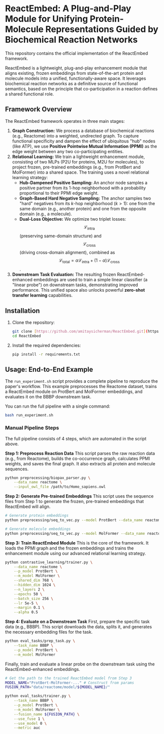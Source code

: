 # ReactEmbed: A Plug-and-Play Module for Unifying Protein-Molecule Representations Guided by Biochemical Reaction Networks

This repository contains the official implementation of the ReactEmbed framework.

ReactEmbed is a lightweight, plug-and-play enhancement module that aligns existing, frozen embeddings from state-of-the-art protein and molecule models into a unified, functionally-aware space. It leverages biochemical reaction networks as a definitive source of functional semantics, based on the principle that co-participation in a reaction defines a shared functional role.

## Framework Overview

The ReactEmbed framework operates in three main stages:

1.  **Graph Construction:** We process a database of biochemical reactions (e.g., Reactome) into a weighted, undirected graph. To capture functional specificity and dampen the effect of ubiquitous "hub" nodes (like ATP), we use **Positive Pointwise Mutual Information (PPMI)** as the edge weight between any two co-participating entities.
2.  **Relational Learning:** We train a lightweight enhancement module, consisting of two MLPs (P2U for proteins, M2U for molecules), to project frozen, pre-trained embeddings (e.g., from ProtBert and MolFormer) into a shared space. The training uses a novel relational learning strategy:
    * **Hub-Dampened Positive Sampling:** An anchor node samples a positive partner from its 1-hop neighborhood with a probability proportional to their PPMI edge weight.
    * **Graph-Based Hard Negative Sampling:** The anchor samples two "hard" negatives from its $k$-hop neighborhood ($k > 1$): one from the same domain (e.g., another protein) and one from the opposite domain (e.g., a molecule).
    * **Dual-Loss Objective:** We optimize two triplet losses: $$\mathcal{L}_{\text{intra}}$$ (preserving same-domain structure) and $$\mathcal{L}_{\text{cross}}$$ (driving cross-domain alignment), combined as $$\mathcal{L}_{\text{total}} = \alpha\mathcal{L}_{\text{intra}} + (1-\alpha)\mathcal{L}_{\text{cross}}$$.
3.  **Downstream Task Evaluation:** The resulting frozen ReactEmbed-enhanced embeddings are used to train a simple linear classifier (a "linear probe") on downstream tasks, demonstrating improved performance. This unified space also unlocks powerful **zero-shot transfer learning** capabilities.


## Installation

1.  Clone the repository:
    ```bash
    git clone [https://github.com/amitaysicherman/ReactEmbed.git](https://github.com/amitaysicherman/ReactEmbed.git)
    cd ReactEmbed
    ```

2.  Install the required dependencies:
    ```bash
    pip install -r requirements.txt
    ```

## Usage: End-to-End Example

The `run_experiment.sh` script provides a complete pipeline to reproduce the paper's workflow. This example preprocesses the Reactome dataset, trains a ReactEmbed module on ProtBert and MolFormer embeddings, and evaluates it on the BBBP downstream task.

You can run the full pipeline with a single command:
```bash
bash run_experiment.sh
```

### Manual Pipeline Steps

The full pipeline consists of 4 steps, which are automated in the script above.

**Step 1: Preprocess Reaction Data**
This script parses the raw reaction data (e.g., from Reactome), builds the co-occurrence graph, calculates PPMI weights, and saves the final graph. It also extracts all protein and molecule sequences.

```bash
python preprocessing/biopax_parser.py \
    --data_name reactome \
    --input_owl_file /path/to/Homo_sapiens.owl
```

**Step 2: Generate Pre-trained Embeddings**
This script uses the sequence files from Step 1 to generate the frozen, pre-trained embeddings that ReactEmbed will align.

```bash
# Generate protein embeddings
python preprocessing/seq_to_vec.py --model ProtBert --data_name reactome

# Generate molecule embeddings
python preprocessing/seq_to_vec.py --model MolFormer --data_name reactome
```

**Step 3: Train ReactEmbed Module**
This is the core of the framework. It loads the PPMI graph and the frozen embeddings and trains the enhancement module using our advanced relational learning strategy.

```bash
python contrastive_learning/trainer.py \
    --data_name reactome \
    --p_model ProtBert \
    --m_model MolFormer \
    --shared_dim 768 \
    --hidden_dim 1024 \
    --n_layers 2 \
    --epochs 50 \
    --batch_size 256 \
    --lr 5e-5 \
    --margin 0.1 \
    --alpha 0.5
```

**Step 4: Evaluate on a Downstream Task**
First, prepare the specific task data (e.g., BBBP). This script downloads the data, splits it, and generates the necessary embedding files for the task.

```bash
python eval_tasks/prep_task.py \
    --task_name BBBP \
    --p_model ProtBert \
    --m_model MolFormer
```

Finally, train and evaluate a linear probe on the downstream task using the ReactEmbed-enhanced embeddings.

```bash
# Get the path to the trained ReactEmbed model from Step 3
MODEL_NAME="ProtBert-MolFormer-..." # Construct from params
FUSION_PATH="data/reactome/model/${MODEL_NAME}/"

python eval_tasks/trainer.py \
    --task_name BBBP \
    --p_model ProtBert \
    --m_model MolFormer \
    --fusion_name ${FUSION_PATH} \
    --use_fuse 1 \
    --use_model 0 \
    --metric auc
```
